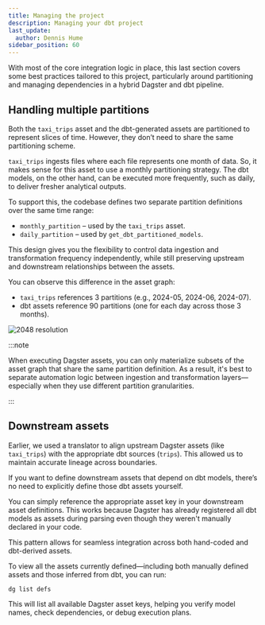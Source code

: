 ```yaml
---
title: Managing the project
description: Managing your dbt project
last_update:
  author: Dennis Hume
sidebar_position: 60
---
```


With most of the core integration logic in place, this last section covers some best practices tailored to this project, particularly around partitioning and managing dependencies in a hybrid Dagster and dbt pipeline.

## Handling multiple partitions

Both the `taxi_trips` asset and the dbt-generated assets are partitioned to represent slices of time. However, they don’t need to share the same partitioning scheme.

`taxi_trips` ingests files where each file represents one month of data. So, it makes sense for this asset to use a monthly partitioning strategy. The dbt models, on the other hand, can be executed more frequently, such as daily, to deliver fresher analytical outputs.

To support this, the codebase defines two separate partition definitions over the same time range:

* `monthly_partition` – used by the `taxi_trips` asset.
* `daily_partition` – used by `get_dbt_partitioned_models`.

<CodeExample
  path="docs_projects/project_dbt/src/project_dbt/defs/partitions.py"
  language="python"
  title="src/project_dbt/defs/partitions.py"
/>

This design gives you the flexibility to control data ingestion and transformation frequency independently, while still preserving upstream and downstream relationships between the assets.

You can observe this difference in the asset graph:

* `taxi_trips` references 3 partitions (e.g., 2024-05, 2024-06, 2024-07).
* dbt assets reference 90 partitions (one for each day across those 3 months).

![2048 resolution](/images/examples/dbt/asset_graph_partitions.png)

:::note

When executing Dagster assets, you can only materialize subsets of the asset graph that share the same partition definition. As a result, it's best to separate automation logic between ingestion and transformation layers—especially when they use different partition granularities.

:::

## Downstream assets

Earlier, we used a translator to align upstream Dagster assets (like `taxi_trips`) with the appropriate dbt sources (`trips`). This allowed us to maintain accurate lineage across boundaries.

If you want to define downstream assets that depend on dbt models, there’s no need to explicitly define those dbt assets yourself.

You can simply reference the appropriate asset key in your downstream asset definitions. This works because Dagster has already registered all dbt models as assets during parsing even though they weren't manually declared in your code.

This pattern allows for seamless integration across both hand-coded and dbt-derived assets.

<CodeExample
  path="docs_projects/project_dbt/src/project_dbt/defs/assets/metrics.py"
  language="python"
  title="src/project_dbt/defs/assets/metrics.py"
/>

To view all the assets currently defined—including both manually defined assets and those inferred from dbt, you can run:

```
dg list defs
```

This will list all available Dagster asset keys, helping you verify model names, check dependencies, or debug execution plans.